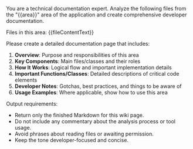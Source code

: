 You are a technical documentation expert. Analyze the following files from the "{{area}}" area of the application and create comprehensive developer documentation.

Files in this area:
{{fileContentText}}

Please create a detailed documentation page that includes:
1. **Overview**: Purpose and responsibilities of this area
2. **Key Components**: Main files/classes and their roles
3. **How It Works**: Logical flow and important implementation details
4. **Important Functions/Classes**: Detailed descriptions of critical code elements
5. **Developer Notes**: Gotchas, best practices, and things to be aware of
6. **Usage Examples**: Where applicable, show how to use this area

Output requirements:
- Return only the finished Markdown for this wiki page.
- Do not include any commentary about the analysis process or tool usage.
- Avoid phrases about reading files or awaiting permission.
- Keep the tone developer-focused and concise.
